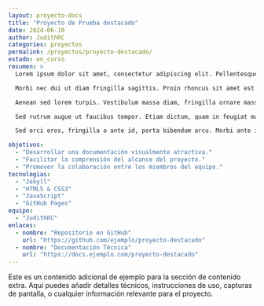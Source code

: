 ```yaml
---
layout: proyecto-docs
title: "Proyecto de Prueba destacado"
date: 2024-06-10
author: JudithRC
categories: proyectos
permalink: /proyectos/proyecto-destacado/
estado: en_curso
resumen: >
  Lorem ipsum dolor sit amet, consectetur adipiscing elit. Pellentesque consequat pellentesque tempor. Suspendisse sem dui, posuere quis magna et, pulvinar imperdiet eros. Suspendisse ut suscipit justo. Suspendisse est massa, malesuada ac ullamcorper non, gravida et lacus. Aliquam auctor risus porta placerat porttitor. Donec commodo pretium magna quis euismod. Aenean cursus scelerisque purus tincidunt aliquam. Aliquam commodo nibh commodo erat interdum, vulputate luctus augue elementum. Morbi egestas orci sed magna aliquam, sit amet dapibus sem tempor. Fusce tincidunt libero at enim fermentum bibendum. Etiam vitae diam ac libero dignissim luctus et rutrum dolor. Phasellus mollis ipsum quis fermentum venenatis. Proin mattis, mi et malesuada scelerisque, mi diam vehicula nunc, luctus pharetra arcu eros vel est.

  Morbi nec dui ut diam fringilla sagittis. Proin rhoncus sit amet est vitae vehicula. In mollis mauris eget nibh aliquam, semper dignissim ex sagittis. Lorem ipsum dolor sit amet, consectetur adipiscing elit. Curabitur placerat feugiat interdum. Pellentesque ut turpis odio. Nam feugiat odio sed quam pharetra feugiat. Quisque eget laoreet quam, vel venenatis leo. Proin molestie tincidunt condimentum. Nunc libero ligula, lobortis eu laoreet a, sagittis ut justo. Suspendisse eu odio odio.

  Aenean sed lorem turpis. Vestibulum massa diam, fringilla ornare massa et, vestibulum mattis nunc. Curabitur euismod ex nec mauris malesuada pulvinar. Praesent fringilla sodales dictum. Sed pharetra rhoncus justo at sagittis. Donec bibendum ante mollis euismod imperdiet. Cras varius ornare dui, eu faucibus nibh egestas non. Cras tincidunt, metus non bibendum semper, mi ipsum molestie augue, non porta mauris diam sed ipsum.

  Sed rutrum augue ut faucibus tempor. Etiam dictum, quam in feugiat maximus, leo metus semper massa, vitae porttitor elit tortor et odio. Mauris vitae venenatis mauris. Aliquam eu lobortis dolor, ut vehicula purus. Vestibulum efficitur magna et arcu imperdiet, id consectetur est mollis. Mauris aliquet libero eget venenatis posuere. Fusce nec quam commodo, euismod purus at, lacinia nulla. Sed eu nisl et ante vulputate sagittis non quis urna. Integer nec placerat enim, ac sodales ex. Phasellus ornare sem vel dolor feugiat dictum. Phasellus mattis, urna in lobortis dictum, ligula magna varius eros, vitae mattis sem elit in mauris. Pellentesque eu libero eleifend, porttitor dui quis, gravida leo. Pellentesque at erat vel arcu vulputate aliquet.

  Sed orci eros, fringilla a ante id, porta bibendum arcu. Morbi ante ipsum, pharetra eu laoreet non, volutpat et lacus. Phasellus quis malesuada neque, at varius justo. In euismod convallis quam, nec efficitur lectus pretium quis. Integer vitae ultrices nisl, ac mattis magna. Cras vitae risus ac urna semper luctus. Cras quam lacus, consectetur non enim a, rhoncus faucibus nulla. Quisque id bibendum est. Proin interdum a leo id efficitur.

objetivos:
  - "Desarrollar una documentación visualmente atractiva."
  - "Facilitar la comprensión del alcance del proyecto."
  - "Promover la colaboración entre los miembros del equipo."
tecnologias:
  - "Jekyll"
  - "HTML5 & CSS3"
  - "JavaScript"
  - "GitHub Pages"
equipo:
  - "JudithRC"
enlaces:
  - nombre: "Repositorio en GitHub"
    url: "https://github.com/ejemplo/proyecto-destacado"
  - nombre: "Documentación Técnica"
    url: "https://docs.ejemplo.com/proyecto-destacado"
---
```


Este es un contenido adicional de ejemplo para la sección de contenido extra. Aquí puedes añadir detalles técnicos, instrucciones de uso, capturas de pantalla, o cualquier información relevante para el proyecto.
